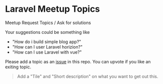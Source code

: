 # Laravel Meetup Topics
Meetup  Request Topics / Ask for solutions

Your suggestions could be something like
 - "How do i build simple blog app?"
 - "How can I user Laravel horizion?"
 - "How can I use Laravel with vue?"

Please add a topic as an [issue](https://github.com/LaravelAustralia/meetup-topics/issues) in this repo.
You can upvote if you like an exiting topic.

> Add a "Tile" and "Short description" on what you want to get out this.



